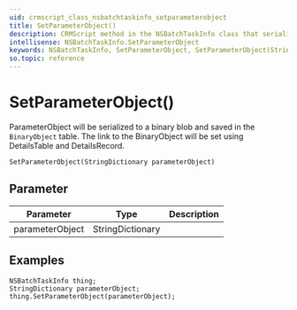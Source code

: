 ```yaml
---
uid: crmscript_class_nsbatchtaskinfo_setparameterobject
title: SetParameterObject()
description: CRMScript method in the NSBatchTaskInfo class that serializes a StringDictionary to a binary blob and saves it in the BinaryObject table
intellisense: NSBatchTaskInfo.SetParameterObject
keywords: NSBatchTaskInfo, SetParameterObject, SetParameterObject(StringDictionary)
so.topic: reference
---
```


# SetParameterObject()

ParameterObject will be serialized to a binary blob and saved in the `BinaryObject` table. The link to the BinaryObject will be set using DetailsTable and DetailsRecord.

`SetParameterObject(StringDictionary parameterObject)`

## Parameter

| Parameter | Type | Description |
|---|---|---|
| parameterObject | StringDictionary | |

## Examples

```crmscript
NSBatchTaskInfo thing;
StringDictionary parameterObject;
thing.SetParameterObject(parameterObject);
```
